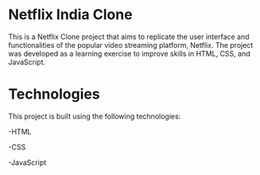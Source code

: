 # Netflix India Clone
This is a Netflix Clone project that aims to replicate the user interface and functionalities of the popular video streaming platform, Netflix. 
The project was developed as a learning exercise to improve skills in HTML, CSS, and JavaScript.
# Technologies
This project is built using the following technologies:

-HTML

-CSS

-JavaScript



